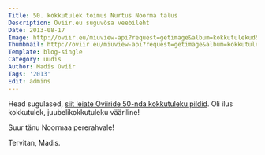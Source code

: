 ```yaml
---
Title: 50. kokkutulek toimus Nurtus Noorma talus
Description: Oviir.eu suguvõsa veebileht
Date: 2013-08-17
Image: http://oviir.eu/miuview-api?request=getimage&album=kokkutulekud&item=2013_50-kokkutulek-nurtus-noormal.jpg&size=600&mode=longest
Thumbnail: http://oviir.eu/miuview-api?request=getimage&album=kokkutulekud&item=2013_50-kokkutulek-nurtus-noormal.jpg&size=600&mode=square
Template: blog-single
Category: uudis
Author: Madis Oviir
Tags: '2013'
Edit: admins
---
```


Head sugulased, <a href="%base_url%/kokkutulekud/2013">siit leiate Oviiride 50-nda kokkutuleku pildid</a>. Oli ilus
kokkutulek, juubelikokkutuleku vääriline!

Suur tänu Noormaa pererahvale!

Tervitan,
Madis.
